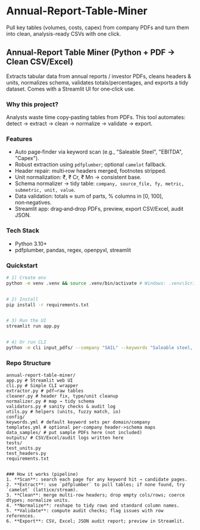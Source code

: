 # Annual-Report-Table-Miner
Pull key tables (volumes, costs, capex) from company PDFs and turn them into clean, analysis-ready CSVs with one click.

## Annual-Report Table Miner (Python + PDF → Clean CSV/Excel)
Extracts tabular data from annual reports / investor PDFs, cleans headers & units, normalizes schema, validates totals/percentages, and exports a tidy dataset. Comes with a Streamlit UI for one‑click use.


### Why this project?
Analysts waste time copy‑pasting tables from PDFs. This tool automates: detect → extract → clean → normalize → validate → export.


### Features
- Auto page‑finder via keyword scan (e.g., "Saleable Steel", "EBITDA", "Capex").
- Robust extraction using `pdfplumber`; optional `camelot` fallback.
- Header repair: multi‑row headers merged, footnotes stripped.
- Unit normalization: ₹, ₹ Cr, ₹ Mn → consistent base.
- Schema normalizer → tidy table: `company, source_file, fy, metric, submetric, unit, value`.
- Data validation: totals ≈ sum of parts, % columns in [0, 100], non‑negatives.
- Streamlit app: drag‑and‑drop PDFs, preview, export CSV/Excel, audit JSON.


### Tech Stack
- Python 3.10+
- pdfplumber, pandas, regex, openpyxl, streamlit

### Quickstart
```bash
# 1) Create env
python -m venv .venv && source .venv/bin/activate # Windows: .venv\Scripts\activate


# 2) Install
pip install -r requirements.txt


# 3) Run the UI
streamlit run app.py


# 4) Or run CLI
python -m cli input_pdfs/ --company "SAIL" --keywords "Saleable steel, EBITDA, Capex" --out outputs/
```


### Repo Structure
```
annual-report-table-miner/
app.py # Streamlit web UI
cli.py # Simple CLI wrapper
extractor.py # pdf→raw tables
cleaner.py # header fix, type/unit cleanup
normalizer.py # map → tidy schema
validators.py # sanity checks & audit log
utils.py # helpers (units, fuzzy match, io)
config/
keywords.yml # default keyword sets per domain/company
templates.yml # optional per-company header->schema maps
data_samples/ # put sample PDFs here (not included)
outputs/ # CSV/Excel/audit logs written here
tests/
test_units.py
test_headers.py
requirements.txt


### How it works (pipeline)
1. **Scan**: search each page for any keyword hit → candidate pages.
2. **Extract**: use `pdfplumber` to pull tables; if none found, try `camelot` (lattice/stream).
3. **Clean**: merge multi‑row headers; drop empty cols/rows; coerce dtypes; normalize units.
4. **Normalize**: reshape to tidy rows and standard column names.
5. **Validate**: compute audit checks; flag issues with row references.
6. **Export**: CSV, Excel; JSON audit report; preview in Streamlit.
